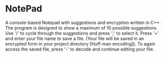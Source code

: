 # NotePad
A console-based Notepad with suggestions and encryption written in C++.
The program is designed to show a maximum of 10 possible suggestions.
Use '/' to cycle through the suggestions and press ';' to select it.
Press '=' and enter your file name to save a file. (Your file will be saved in an encrypted form in your project directory [Huff-man encoding]).
To again access the saved file, press '-' to decode and continue editing your file.
